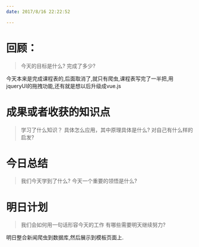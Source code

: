 ```yaml
---
date: 2017/8/16 22:22:52

---
```


# 回顾：
> 今天的目标是什么?
> 完成了多少?

今天本来是完成课程表的,后面取消了,就只有爬虫,课程表写完了一半把,用jqueryUI的拖拽功能,还有就是想以后升级成vue.js


# 成果或者收获的知识点
> 学习了什么知识？
> 具体怎么应用，其中原理具体是什么?
> 对自己有什么样的启发?



# 今日总结
> 我们今天学到了什么?
> 今天一个重要的领悟是什么?



# 明日计划
> 我们会如何用一句话形容今天的工作
> 有哪些需要明天继续努力?

明日整合新闻爬虫到数据库,然后展示到模板页面上.
